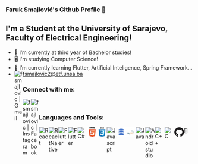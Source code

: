 ### Faruk Smajlović's Github Profile 👋

## I'm a Student at the University of Sarajevo, Faculty of Electrical Engineering!

- 🔭 I’m currently at third year of Bachelor studies!
- 🖥️ I'm studying Computer Science!
- 🌱 I’m currently learning Flutter, Artificial Inteligence, Spring Framework...
- [<img align="left" alt="fsmajlovic | Gmail" width="22px" src="https://cdn4.iconfinder.com/data/icons/free-colorful-icons/360/gmail.png" />][gmail]fsmajlovic2@etf.unsa.ba
### Connect with me:


[<img align="left" alt="fsmajlovic | Instagram" width="22px" src="https://image.similarpng.com/very-thumbnail/2020/05/Glossy-Instagram-logo-PNG.png" />][instagram]
[<img align="left" alt="fsmajlovic | Facebook" width="22px" src="https://image.flaticon.com/icons/png/512/124/124010.png" />][facebook]

<br />

### Languages and Tools:

[<img align="left" alt="React" width="26px" src="https://img.favpng.com/4/1/17/react-javascript-vue-js-logo-png-favpng-T97hHj5T2UsnURsbZ0PB5Mi3c.jpg" />][react]
[<img align="left" alt="ReactNative" width="26px" src="https://pagepro.co/blog/wp-content/uploads/2020/03/react-native-logo-884x1024.png" />][reactnative]
[<img align="left" alt="Flutter" width="26px" src="https://seeklogo.com/images/F/flutter-logo-5086DD11C5-seeklogo.com.png" />][flutter]
[<img align="left" alt="Flutter" width="26px" src="https://seeklogo.com/images/C/c-sharp-c-logo-02F17714BA-seeklogo.com.png" />]
[<img align="left" alt="C#" width="26px" src="https://upload.wikimedia.org/wikipedia/commons/thumb/e/ee/.NET_Core_Logo.svg/1200px-.NET_Core_Logo.svg.png" />][dotnet]
[<img align="left" alt="HTML5" width="26px" src="https://raw.githubusercontent.com/github/explore/80688e429a7d4ef2fca1e82350fe8e3517d3494d/topics/html/html.png" />][html5]
[<img align="left" alt="CSS3" width="26px" src="https://raw.githubusercontent.com/github/explore/80688e429a7d4ef2fca1e82350fe8e3517d3494d/topics/css/css.png" />][css3]
[<img align="left" alt="Javascript" width="26px" src="https://upload.wikimedia.org/wikipedia/commons/thumb/9/99/Unofficial_JavaScript_logo_2.svg/480px-Unofficial_JavaScript_logo_2.svg.png"/>][javascript]
[<img align="left" alt="SQL" width="26px" src="https://raw.githubusercontent.com/github/explore/80688e429a7d4ef2fca1e82350fe8e3517d3494d/topics/sql/sql.png" />][sql]
[<img align="left" alt="MySQL" width="26px" src="https://raw.githubusercontent.com/github/explore/80688e429a7d4ef2fca1e82350fe8e3517d3494d/topics/mysql/mysql.png" />][mysql]
[<img align="left" alt="Java" width="26px" src="https://logoeps.com/wp-content/uploads/2013/03/java-eps-vector-logo.png" />][java]
[<img align="left" alt="Android studio" width="26px" src="https://i.pinimg.com/originals/4e/74/7c/4e747c82368d9681b75d54f56319dae7.png" />][androidstudio]
[<img align="left" alt="C++" width="26px" src="https://upload.wikimedia.org/wikipedia/commons/thumb/1/18/ISO_C%2B%2B_Logo.svg/306px-ISO_C%2B%2B_Logo.svg.png" />][cpp]
[<img align="left" alt="C" width="26px" src="https://www.pngitem.com/pimgs/m/31-312155_c-programming-language-logo-hd-png-download.png" />][c]
[<img align="left" alt="GitHub" width="26px" src="https://raw.githubusercontent.com/github/explore/78df643247d429f6cc873026c0622819ad797942/topics/github/github.png" />][github]







<br />
<br />


[instagram]: https://www.instagram.com/_.fsmile._/
[facebook]: https://www.facebook.com/faruk.smajlovic.5
[java]: https://www.java.com/en/
[cpp]: https://en.wikipedia.org/wiki/C%2B%2B
[c]: https://en.wikipedia.org/wiki/C_(programming_language)
[html5]: https://en.wikipedia.org/wiki/HTML5
[css3]: https://en.wikipedia.org/wiki/CSS
[javascript]: https://www.javascript.com/
[sql]: https://en.wikipedia.org/wiki/SQL
[mysql]: https://www.mysql.com/
[androidstudio]: https://developer.android.com/studio?hl=es
[github]: https://github.com/
[gmail]: https://mail.google.com/
[dotnet]: https://dotnet.microsoft.com/
[react]: https://reactjs.org/
[reactnative]: https://reactnative.dev/
[flutter]: https://flutter.dev/


